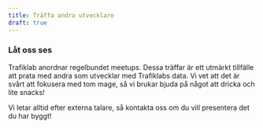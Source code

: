 ```yaml
---
title: Träffa andra utvecklare
draft: true
---
```


### Låt oss ses

Trafiklab anordnar regelbundet meetups. Dessa träffar är ett utmärkt tillfälle att prata med andra som utvecklar med Trafiklabs data. Vi vet att det är svårt att fokusera med tom mage, så vi brukar bjuda på något att dricka och lite snacks!

Vi letar alltid efter externa talare, så kontakta oss om du vill presentera det du har byggt!
